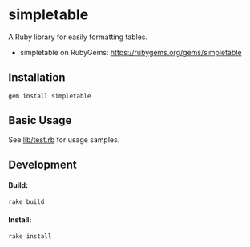 simpletable
========
A Ruby library for easily formatting tables.

* simpletable on RubyGems: https://rubygems.org/gems/simpletable

Installation
----
```
gem install simpletable 
```

Basic Usage
-----
See [lib/test.rb](lib/test.rb) for usage samples.

Development
-----
#### Build:
```
rake build
```

#### Install:
```
rake install
```

